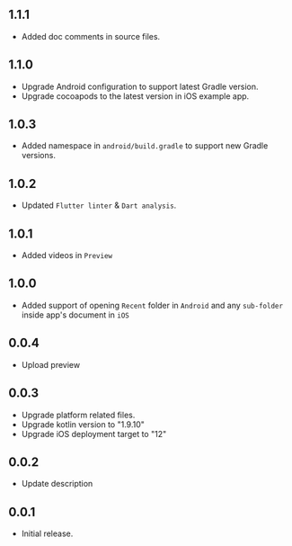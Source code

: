 ## 1.1.1

- Added doc comments in source files.

## 1.1.0

- Upgrade Android configuration to support latest Gradle version.
- Upgrade cocoapods to the latest version in iOS example app.

## 1.0.3

- Added namespace in `android/build.gradle` to support new Gradle versions.

## 1.0.2

- Updated `Flutter linter` & `Dart analysis`.

## 1.0.1

- Added videos in `Preview`

## 1.0.0

- Added support of opening `Recent` folder in `Android` and any `sub-folder` inside app's document in `iOS`

## 0.0.4

- Upload preview

## 0.0.3

- Upgrade platform related files.
- Upgrade kotlin version to "1.9.10"
- Upgrade iOS deployment target to "12"

## 0.0.2

- Update description

## 0.0.1

- Initial release.
